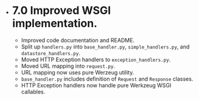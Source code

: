 * # 7.0 Improved WSGI implementation.

  * Improved code documentation and README.
  * Split up `handlers.py` into `base_handler.py`, `simple_handlers.py`, and
    `datastore_handlers.py`.
  * Moved HTTP Exception handlers to `exception_handlers.py`.
  * Moved URL mapping into `request.py`.
  * URL mapping now uses pure Werzeug utility.
  * `base_handler.py` includes definition of `Request` and `Response` classes.
  * HTTP Exception handlers now handle pure Werkzeug WSGI callables.



